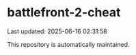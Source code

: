 # battlefront-2-cheat

Last updated: 2025-06-16 02:31:58

This repository is automatically maintained.
